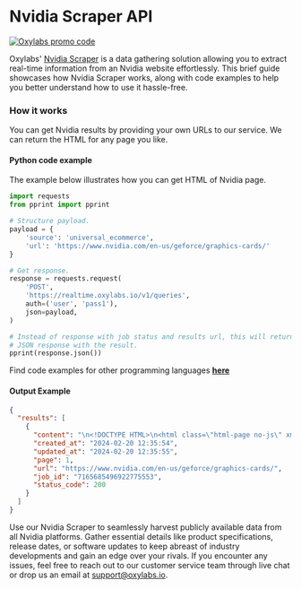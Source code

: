 # Nvidia Scraper API

[![Oxylabs promo code](https://user-images.githubusercontent.com/129506779/250792357-8289e25e-9c36-4dc0-a5e2-2706db797bb5.png)](https://oxylabs.go2cloud.org/aff_c?offer_id=7&aff_id=877&url_id=112)

Oxylabs' [Nvidia Scraper](https://oxylabs.io/products/scraper-api/ecommerce/nvidia?utm_source=github&utm_medium=repositories&utm_campaign=product) is a data gathering solution allowing you to extract real-time information from an Nvidia website effortlessly. This brief guide showcases how Nvidia Scraper works, along with code examples to help you better understand how to use it hassle-free.

### How it works

You can get Nvidia results by providing your own URLs to our service. We can return the HTML for any page you like.

#### Python code example

The example below illustrates how you can get HTML of Nvidia page.

```python
import requests
from pprint import pprint

# Structure payload.
payload = {
    'source': 'universal_ecommerce',
    'url': 'https://www.nvidia.com/en-us/geforce/graphics-cards/'
}

# Get response.
response = requests.request(
    'POST',
    'https://realtime.oxylabs.io/v1/queries',
    auth=('user', 'pass1'),
    json=payload,
)

# Instead of response with job status and results url, this will return the
# JSON response with the result.
pprint(response.json())
```
Find code examples for other programming languages [**here**](https://github.com/oxylabs/nvidia-scraper/tree/main/code%20examples)

#### Output Example
```json
{
  "results": [
    {
      "content": "\n<!DOCTYPE HTML>\n<html class=\"html-page no-js\" xmlns=\"http://www.w3.org/1999/xhtml\" lang=\"en-us\" xml ... </html>",
      "created_at": "2024-02-20 12:35:54",
      "updated_at": "2024-02-20 12:35:55",
      "page": 1,
      "url": "https://www.nvidia.com/en-us/geforce/graphics-cards/",
      "job_id": "7165685496922775553",
      "status_code": 200
    }
  ]
}
```
Use our Nvidia Scraper to seamlessly harvest publicly available data from all Nvidia platforms. Gather essential details like product specifications, release dates, or software updates to keep abreast of industry developments and gain an edge over your rivals. If you encounter any issues, feel free to reach out to our customer service team through live chat or drop us an email at support@oxylabs.io.
